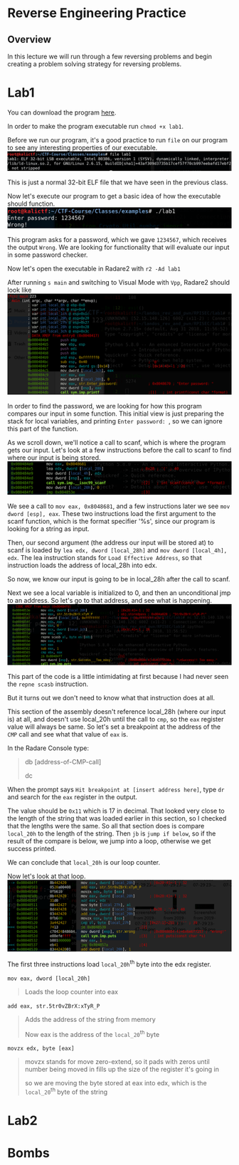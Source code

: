 # Reverse Engineering Practice 

## Overview
In this lecture we will run through a few reversing problems and begin creating a problem solving strategy for reversing problems. 

# Lab1 
You can download the program [here](examples/lab1).

In order to make the program executable run `chmod +x lab1`. 

Before we run our program, it's a good practice to run `file` on our program to see any interesting properties of our executable. 
![image](images/lab1_scrnshots/file_out.png) 

This is just a normal 32-bit ELF file that we have seen in the previous class. 

Now let's execute our program to get a basic idea of how the executable should function. 
![image](images/lab1_scrnshots/exec.png) 

This program asks for a password, which we gave `1234567`, which receives the output `Wrong`. We are looking for functionality that will evaluate our input in some password checker. 

Now let's open the executable in Radare2 with `r2 -Ad lab1`

After running `s main` and switching to Visual Mode with `Vpp`, Radare2 should look like 
![image](images/lab1_scrnshots/init.png)

In order to find the password, we are looking for how this program compares our input in some function. This initial view is just preparing the stack for local variables, and printing `Enter password: `, so we can ignore this part of the function. 

As we scroll down, we'll notice a call to scanf, which is where the program gets our input. Let's look at a few instructions before the call to scanf to find where our input is being stored. 
![image](images/lab1_scrnshots/scanf.png) 

We see a call to `mov eax, 0x8048681`, and a few instructions later we see `mov dword [esp], eax`. These two instructions load the first argument to the scanf function, which is the format specifier '%s', since our program is looking for a string as input. 

Then, our second argument (the address our input will be stored at) to scanf is loaded by `lea edx, dword [local_28h]` and `mov dword [local_4h], edx`. The lea instruction stands for `Load Effective Address`, so that instruction loads the address of local_28h into edx. 

So now, we know our input is going to be in local_28h after the call to scanf. 

Next we see a local variable is initialized to 0, and then an unconditional jmp to an address. So let's go to that address, and see what is happening. 
![image](images/lab1_scrnshots/jmp.png) 

This part of the code is a little intimidating at first because I had never seen the `repne scasb` instruction. 

But it turns out we don't need to know what that instruction does at all. 

This section of the assembly doesn't reference local_28h (where our input is) at all, and doesn't use local_20h until the call to `cmp`, so the `eax` register value will always be same. So let's set a breakpoint at the address of the `CMP` call and see what that value of `eax` is. 

In the Radare Console type: 
> db [address-of-CMP-call] 
> 
> dc 

When the prompt says `Hit breakpoint at [insert address here]`, type `dr` and search for the `eax` register in the output. 

The value should be `0x11` which is 17 in decimal. That looked very close to the length of the string that was loaded earlier in this section, so I checked that the lengths were the same. So all that section does is compare `local_20h` to the length of the string. Then `jb` is `jump if below`, so if the result of the compare is below, we jump into a loop, otherwise we get success printed. 

We can conclude that `local_20h` is our loop counter. 

Now let's look at that loop. 
![image](images/lab1_scrnshots/loop.png) 

The first three instructions load `local_20h`<sup>th</sup> byte into the edx register. 

`mov eax, dword [local_20h]`
> Loads the loop counter into eax

`add eax, str.5tr0vZBrX:xTyR_P`
> Adds the address of the string from memory 
> 
> Now eax is the address of the `local_20`<sup>th</sup> byte 

`movzx edx, byte [eax]`
> movzx stands for move zero-extend, so it pads with zeros until number being moved in fills up the size of the register it's going in
> 
> so we are moving the byte stored at eax into edx, which is the `local_20`<sup>th</sup> byte of the string




# Lab2 

# Bombs 
